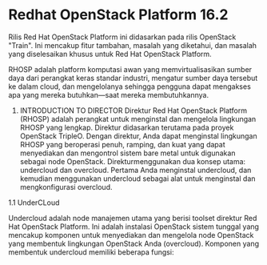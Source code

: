 # Redhat OpenStack Platform 16.2

Rilis Red Hat OpenStack Platform ini didasarkan pada rilis OpenStack "Train". Ini mencakup fitur tambahan, masalah yang diketahui, dan masalah yang diselesaikan khusus untuk Red Hat OpenStack Platform.

RHOSP adalah platform komputasi awan yang memvirtualisasikan sumber daya dari perangkat keras standar industri, mengatur sumber daya tersebut ke dalam cloud, dan mengelolanya sehingga pengguna dapat mengakses apa yang mereka butuhkan—saat mereka membutuhkannya.

1. INTRODUCTION TO DIRECTOR
Direktur Red Hat OpenStack Platform (RHOSP) adalah perangkat untuk menginstal dan mengelola lingkungan RHOSP yang lengkap.  Direktur didasarkan terutama pada proyek OpenStack TripleO. Dengan direktur, Anda dapat menginstal lingkungan RHOSP yang beroperasi penuh, ramping, dan kuat yang dapat menyediakan dan mengontrol sistem bare metal untuk digunakan sebagai node OpenStack.
Direkturmenggunakan dua konsep utama: undercloud dan overcloud. Pertama Anda menginstal undercloud, dan kemudian menggunakan undercloud sebagai alat untuk menginstal dan mengkonfigurasi overcloud.

1.1 UnderCLoud

Undercloud adalah node manajemen utama yang berisi toolset direktur Red Hat OpenStack Platform. Ini adalah instalasi OpenStack sistem tunggal yang mencakup komponen untuk menyediakan dan mengelola node OpenStack yang membentuk lingkungan OpenStack Anda (overcloud). Komponen yang membentuk undercloud memiliki beberapa fungsi:
